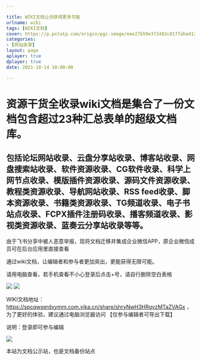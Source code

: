 ```yaml
---

title: WIKI文档让你获得更多可能
urlname: wiki
tags: [WIKI文档]
cover: https://p.pstatp.com/origin/pgc-image/eee27b59e372482c8177aba412415c01
categories:
- [网站收录]
layout: page
aplayer: true
dplayer: true
date: 2021-10-14 10:00:00

---
```


# 资源干货全收录wiki文档是集合了一份文档包含超过23种汇总表单的超级文档库。

## 包括论坛网站收录、云盘分享站收录、博客站收录、网盘搜索站收录、软件资源收录、CG软件收录、科学上网节点收录、模版插件资源收录、源码文件资源收录、教程类资源收录、导航网站收录、RSS feed收录、脚本资源收录、书籍类资源收录、TG频道收录、电子书站点收录、FCPX插件注册码收录、播客频道收录、影视类资源收录、蓝奏云分享站收录等等。

由于飞书分享中被人恶意举报，现将文档迁移并集成企业微信APP，原企业微信成员可在后台应用里直接查看

通过wiki文档，让编辑者和参与者更加突出，更能获得无限可能。

请用电脑查看，若手机查看不小心登录后点击+号，请自行删除空白表格

![](https://img10.360buyimg.com/ddimg/jfs/t1/197801/12/13812/235574/616d3b40Eea28905c/27aac19f40cdb962.png)
![](https://img13.360buyimg.com/ddimg/jfs/t1/156210/5/22972/161253/616d3b40E7c4e2f70/7242a8e22a5be64d.png)

WIKI文档地址：https://spcqwserdvymm.com.vika.cn/share/shryNwH3HRgvzMTaZVAGx ，为了更好的体验，建议通过电脑浏览器访问 【仅参与编辑者可导出下载】

说明：登录即可参与编辑

![](https://img13.360buyimg.com/ddimg/jfs/t1/142442/1/23751/41611/616d3b73Ee3d7373e/40ebb1a1180ef6b7.png)

本站为文档公示站，也是文档备份站点